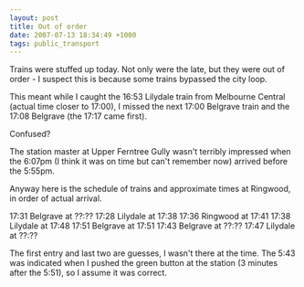 ```yaml
---
layout: post
title: Out of order
date: 2007-07-13 18:34:49 +1000
tags: public_transport
---
```


Trains were stuffed up today. Not only were the late, but they were out of order - I suspect this is because some trains bypassed the city loop.

This meant while I caught the 16:53 Lilydale train from Melbourne Central (actual time closer to 17:00), I missed the next 17:00 Belgrave train and the 17:08 Belgrave (the 17:17 came first).

Confused?

The station master at Upper Ferntree Gully wasn't terribly impressed when the 6:07pm (I think it was on time but can't remember now) arrived before the 5:55pm.

Anyway here is the schedule of trains and approximate times at Ringwood, in order of actual arrival.

17:31 Belgrave at ??:??
17:28 Lilydale at 17:38
17:36 Ringwood at 17:41
17:38 Lilydale at 17:48
17:51 Belgrave at 17:51
17:43 Belgrave at ??:??
17:47 Lilydale at ??:??

The first entry and last two are guesses, I wasn't there at the time. The 5:43 was indicated when I pushed the green button at the station (3 minutes after the 5:51), so I assume it was correct.
